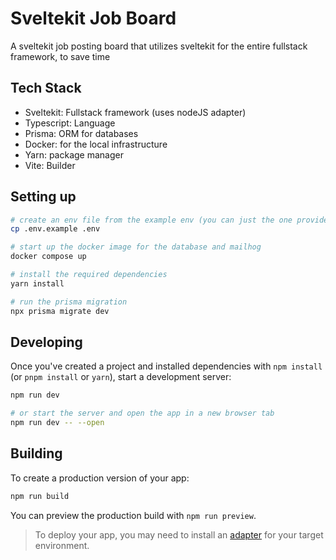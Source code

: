 # Sveltekit Job Board

A sveltekit job posting board that utilizes sveltekit for the entire fullstack framework, to save time

## Tech Stack
- Sveltekit: Fullstack framework (uses nodeJS adapter)
- Typescript: Language
- Prisma: ORM for databases
- Docker: for the local infrastructure
- Yarn: package manager
- Vite: Builder

## Setting up

```bash
# create an env file from the example env (you can just the one provided for local projects)
cp .env.example .env
```

```bash
# start up the docker image for the database and mailhog
docker compose up
```

```bash
# install the required dependencies
yarn install

# run the prisma migration
npx prisma migrate dev
```

## Developing

Once you've created a project and installed dependencies with `npm install` (or `pnpm install` or `yarn`), start a development server:

```bash
npm run dev

# or start the server and open the app in a new browser tab
npm run dev -- --open
```

## Building

To create a production version of your app:

```bash
npm run build
```

You can preview the production build with `npm run preview`.

> To deploy your app, you may need to install an [adapter](https://svelte.dev/docs/kit/adapters) for your target environment.
